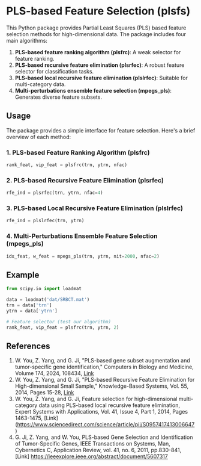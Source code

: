 # PLS-based Feature Selection (plsfs)

This Python package provides Partial Least Squares (PLS) based feature selection methods for high-dimensional data. The package includes four main algorithms:

1. **PLS-based feature ranking algorithm (plsfrc)**: A weak selector for feature ranking.
2. **PLS-based recursive feature elimination (plsrfec)**: A robust feature selector for classification tasks.
3. **PLS-based local recursive feature elimination (plslrfec)**: Suitable for multi-category data.
4. **Multi-perturbations ensemble feature selection (mpegs_pls)**: Generates diverse feature subsets.

## Usage

The package provides a simple interface for feature selection. Here's a brief overview of each method:

### 1. PLS-based Feature Ranking Algorithm (plsfrc)

```python
rank_feat, vip_feat = plsfrc(trn, ytrn, nfac)
```

### 2. PLS-based Recursive Feature Elimination (plsrfec)

```python
rfe_ind = plsrfec(trn, ytrn, nfac=4)
```

### 3. PLS-based Local Recursive Feature Elimination (plslrfec)

```python
rfe_ind = plslrfec(trn, ytrn)
```

### 4. Multi-Perturbations Ensemble Feature Selection (mpegs_pls)

```python
idx_feat, w_feat = mpegs_pls(trn, ytrn, nit=2000, nfac=2)
```

## Example

```python
from scipy.io import loadmat

data = loadmat('dat/SRBCT.mat')
trn = data['trn']
ytrn = data['ytrn']

# Feature selector (test our algorithm)
rank_feat, vip_feat = plsfrc(trn, ytrn, 2)
```

## References

1. W. You, Z. Yang, and G. Ji, "PLS-based gene subset augmentation and tumor-specific gene identification," Computers in Biology and Medicine, Volume 174, 2024, 108434, [Link](https://doi.org/10.1016/j.compbiomed.2024.108434)
2. W. You, Z. Yang, and G. Ji, "PLS-based Recursive Feature Elimination for High-dimensional Small Sample," Knowledge-Based Systems, Vol. 55, 2014, Pages 15-28, [Link](https://www.sciencedirect.com/science/article/pii/S0950705113003158)
3. W. You, Z. Yang, and G. Ji, Feature selection for high-dimensional multi-category data using PLS-based local recursive feature elimination, Expert Systems with Applications, Vol. 41, Issue 4, Part 1, 2014, Pages 1463-1475, [Link]
(https://www.sciencedirect.com/science/article/pii/S0957417413006647)
4. G. Ji, Z. Yang, and W. You, PLS-based Gene Selection and Identification of Tumor-Specific Genes, IEEE Transactions on Systems, Man, Cybernetics C, Application Review, vol. 41, no. 6, 2011, pp.830-841, [Link] https://ieeexplore.ieee.org/abstract/document/5607317

